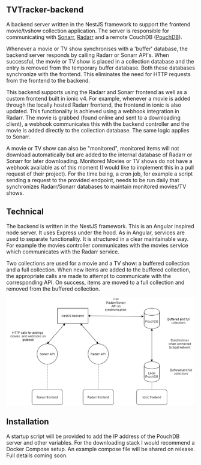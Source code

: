 ## TVTracker-backend 

A backend server written in the NestJS framework to support the frontend movie/tvshow collection application. The server is responsible for communicating with [Sonarr](https://sonarr.tv/), [Radarr](https://radarr.video/) and a remote CouchDB ([PouchDB](https://pouchdb.com/)).

Whenever a movie or TV show synchronises with a 'buffer' database, the backend server responds by calling Radarr or Sonarr API's. When successful, the movie or TV show is placed in a collection database and the entry is removed from the temporary buffer database. 
Both these databases synchronize with the frontend. This eliminates the need for HTTP requests from the frontend to the backend.

This backend supports using the Radarr and Sonarr frontend as well as a custom frontend built in ionic v4. For example, whenever a movie is added through the locally hosted Radarr frontend, the frontend in ionic is also updated. This functionality is achieved using a webhook integration in Radarr. The movie is grabbed (found online and sent to a downloading client), a webhook communicates this with the backend controller and the movie is added directly to the collection database. The same logic applies to Sonarr.

A movie or TV show can also be "monitored", monitored items will not download automatically but are added to the internal database of Radarr or Sonarr for later downloading.
Monitored Movies or TV shows do not have a webhook available as of this moment (I would like to implement this in a pull request of their project). For the time being, a cron job, for example a script sending a request to the provided endpoint, needs to be run daily that synchronizes Radarr/Sonarr databases to maintain monitored movies/TV shows.


## Technical
The backend is written in the NestJS framework. This is an Angular inspired node server. It uses Express under the hood. 
As in Angular, services are used to separate functionality. It is structured in a clear maintainable way. For example the movies controller communicates with the movies service which communicates with the Radarr service. 

Two collections are used for a movie and a TV show: a buffered collection and a full collection. When new items are added to the buffered collection, the appropriate calls are made to attempt to communicate with the corresponding API. On success, items are moved to a full collection and removed from the buffered collection.

![schematic overview](schema1.png)

## Installation
A startup script will be provided to add the IP address of the PouchDB server and other variables. 
For the downloading stack I would recommend a Docker Compose setup. An example compose file will be shared on release.
Full details coming soon.



